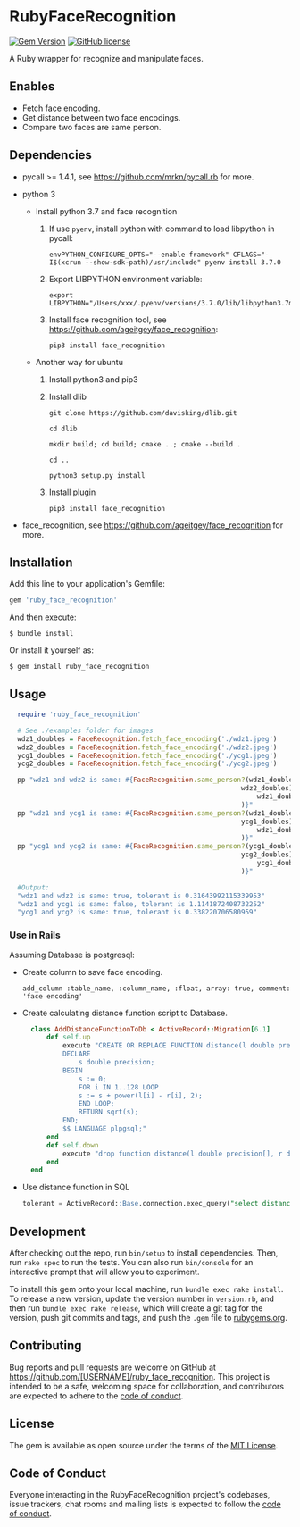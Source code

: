 # RubyFaceRecognition

[![Gem Version](https://badge.fury.io/rb/ruby_face_recognition.svg)](https://badge.fury.io/rb/ruby_face_recognition.svg)
[![GitHub license](https://img.shields.io/github/license/rogerluo410/ruby_face_recognition)](https://img.shields.io/github/license/rogerluo410/ruby_face_recognition)

A Ruby wrapper for recognize and manipulate faces.  

## Enables

  * Fetch face encoding.    
  * Get distance between two face encodings.  
  * Compare two faces are same person.  

## Dependencies

 - pycall >= 1.4.1, see https://github.com/mrkn/pycall.rb for more.

 - python 3
    
    * Install python 3.7 and face recognition

        1) If use `pyenv`, install python with command to load libpython in pycall:

            ```
            envPYTHON_CONFIGURE_OPTS="--enable-framework" CFLAGS="-I$(xcrun --show-sdk-path)/usr/include" pyenv install 3.7.0
            ```

        2) Export LIBPYTHON environment variable:

            ```
            export LIBPYTHON="/Users/xxx/.pyenv/versions/3.7.0/lib/libpython3.7m.a"
            ```

        3) Install face recognition tool, see https://github.com/ageitgey/face_recognition:

            ```
            pip3 install face_recognition
            ```

    * Another way for ubuntu

        1) Install python3 and pip3  

        2) Install dlib
         
            ```
            git clone https://github.com/davisking/dlib.git
            ```
            
            ```
            cd dlib
            ```
            
            ```
            mkdir build; cd build; cmake ..; cmake --build .
            ```
            
            ```
            cd ..
            ```
            
            ```
            python3 setup.py install
            ```       

        3) Install plugin

            ```
            pip3 install face_recognition
            ```    

 - face_recognition, see https://github.com/ageitgey/face_recognition for more.

## Installation

Add this line to your application's Gemfile:

```ruby
gem 'ruby_face_recognition'
```

And then execute:

    $ bundle install

Or install it yourself as:

    $ gem install ruby_face_recognition

## Usage

```ruby
  require 'ruby_face_recognition'

  # See ./examples folder for images
  wdz1_doubles = FaceRecognition.fetch_face_encoding('./wdz1.jpeg')
  wdz2_doubles = FaceRecognition.fetch_face_encoding('./wdz2.jpeg')
  ycg1_doubles = FaceRecognition.fetch_face_encoding('./ycg1.jpeg')
  ycg2_doubles = FaceRecognition.fetch_face_encoding('./ycg2.jpeg')

  pp "wdz1 and wdz2 is same: #{FaceRecognition.same_person?(wdz1_doubles,
                                                          wdz2_doubles)}, tolerant is #{FaceRecognition.get_tolerant(
                                                              wdz1_doubles, wdz2_doubles
                                                          )}"
  pp "wdz1 and ycg1 is same: #{FaceRecognition.same_person?(wdz1_doubles,
                                                          ycg1_doubles)}, tolerant is #{FaceRecognition.get_tolerant(
                                                              wdz1_doubles, ycg1_doubles
                                                          )}"
  pp "ycg1 and ycg2 is same: #{FaceRecognition.same_person?(ycg1_doubles,
                                                          ycg2_doubles)}, tolerant is #{FaceRecognition.get_tolerant(
                                                              ycg1_doubles, ycg2_doubles
                                                          )}"

  #Output:
  "wdz1 and wdz2 is same: true, tolerant is 0.31643992115339953"
  "wdz1 and ycg1 is same: false, tolerant is 1.1141872408732252"
  "ycg1 and ycg2 is same: true, tolerant is 0.338220706580959"

```

### Use in Rails

Assuming Database is postgresql: 

  - Create column to save face encoding.   

    ```   
    add_column :table_name, :column_name, :float, array: true, comment: 'face encoding'
    ```  

  - Create calculating distance function script to Database.   

    ```ruby
      class AddDistanceFunctionToDb < ActiveRecord::Migration[6.1]
          def self.up
              execute "CREATE OR REPLACE FUNCTION distance(l double precision[], r double precision[]) RETURNS double precision AS $$
              DECLARE
                  s double precision;
              BEGIN
                  s := 0;
                  FOR i IN 1..128 LOOP
                  s := s + power(l[i] - r[i], 2);
                  END LOOP;
                  RETURN sqrt(s);
              END;
              $$ LANGUAGE plpgsql;"
          end
          def self.down
              execute "drop function distance(l double precision[], r double precision[]) cascade"
          end
      end

    ```  

  - Use distance function in SQL  

    ```sql
    tolerant = ActiveRecord::Base.connection.exec_query("select distance(ARRAY#{face_encoding1}, ARRAY#{face_encoding2})").rows[0][0]
    ```  

## Development

After checking out the repo, run `bin/setup` to install dependencies. Then, run `rake spec` to run the tests. You can also run `bin/console` for an interactive prompt that will allow you to experiment.

To install this gem onto your local machine, run `bundle exec rake install`. To release a new version, update the version number in `version.rb`, and then run `bundle exec rake release`, which will create a git tag for the version, push git commits and tags, and push the `.gem` file to [rubygems.org](https://rubygems.org).

## Contributing

Bug reports and pull requests are welcome on GitHub at https://github.com/[USERNAME]/ruby_face_recognition. This project is intended to be a safe, welcoming space for collaboration, and contributors are expected to adhere to the [code of conduct](https://github.com/[USERNAME]/ruby_face_recognition/blob/master/CODE_OF_CONDUCT.md).


## License

The gem is available as open source under the terms of the [MIT License](https://opensource.org/licenses/MIT).

## Code of Conduct

Everyone interacting in the RubyFaceRecognition project's codebases, issue trackers, chat rooms and mailing lists is expected to follow the [code of conduct](https://github.com/[USERNAME]/ruby_face_recognition/blob/master/CODE_OF_CONDUCT.md).
